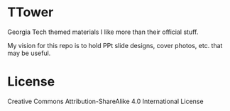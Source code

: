 # TTower
Georgia Tech themed materials I like more than their official stuff.

My vision for this repo is to hold PPt slide designs, cover photos, etc. that may be useful.

# License

Creative Commons Attribution-ShareAlike 4.0 International License
